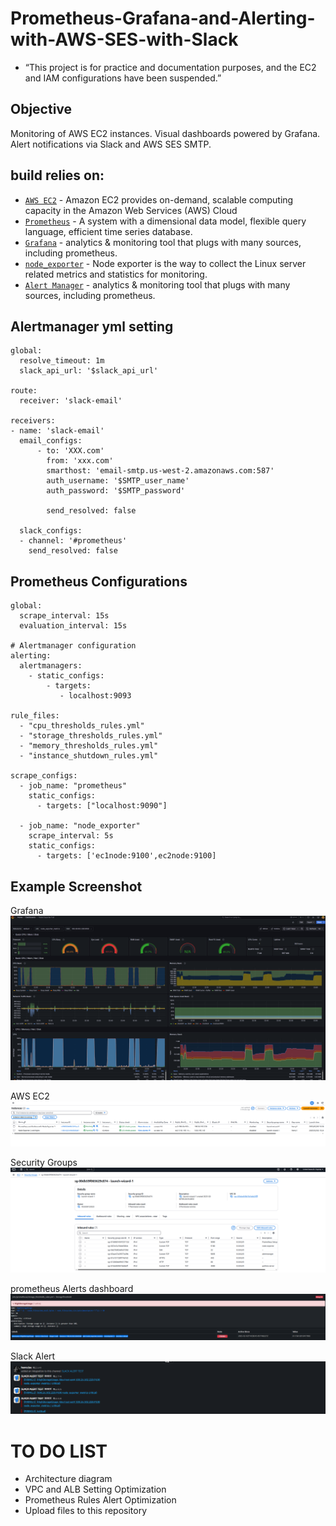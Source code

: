 # Prometheus-Grafana-and-Alerting-with-AWS-SES-with-Slack

* “This project is for practice and documentation purposes, and the EC2 and IAM configurations have been suspended.”




## Objective

Monitoring of AWS EC2 instances.
Visual dashboards powered by Grafana.
Alert notifications via Slack and AWS SES SMTP.



## build relies on:
* [`AWS EC2`](https://docs.aws.amazon.com/AWSEC2/latest/UserGuide/concepts.html) - Amazon EC2 provides on-demand, scalable computing capacity in the Amazon Web Services (AWS) Cloud
* [`Prometheus`](https://prometheus.io/) - A system with a dimensional data model, flexible query language, efficient time series database.
* [`Grafana`](https://github.com/grafana/grafana) - analytics & monitoring tool that plugs with many sources, including prometheus.
* [`node_exporter`](https://github.com/prometheus/node_exporter) - Node exporter is the way to collect the Linux server related metrics and statistics for monitoring.
* [`Alert Manager`](https://github.com/prometheus/alertmanager) - analytics & monitoring tool that plugs with many sources, including prometheus.


## Alertmanager yml setting
```
global:
  resolve_timeout: 1m
  slack_api_url: '$slack_api_url'

route:
  receiver: 'slack-email'

receivers:
- name: 'slack-email'
  email_configs:
      - to: 'XXX.com'
        from: 'xxx.com'
        smarthost: 'email-smtp.us-west-2.amazonaws.com:587'
        auth_username: '$SMTP_user_name'
        auth_password: '$SMTP_password'

        send_resolved: false

  slack_configs:
  - channel: '#prometheus'
    send_resolved: false
```

## Prometheus Configurations
```
global:
  scrape_interval: 15s 
  evaluation_interval: 15s 

# Alertmanager configuration
alerting:
  alertmanagers:
    - static_configs:
        - targets:
           - localhost:9093

rule_files:
  - "cpu_thresholds_rules.yml"
  - "storage_thresholds_rules.yml"
  - "memory_thresholds_rules.yml"
  - "instance_shutdown_rules.yml"

scrape_configs:
  - job_name: "prometheus"
    static_configs:
      - targets: ["localhost:9090"]

  - job_name: "node_exporter"
    scrape_interval: 5s
    static_configs:
      - targets: ['ec1node:9100',ec2node:9100]
```


## Example Screenshot
Grafana
![image](https://github.com/kjkj1232/Prometheus-Grafana-and-Alerting-with-AWS-SES-with-Slack/blob/main/Grafana.png)


AWS EC2 
![image](https://github.com/kjkj1232/Prometheus-Grafana-and-Alerting-with-AWS-SES-with-Slack/blob/main/EC2.png)

Security Groups
![image](https://github.com/kjkj1232/Prometheus-Grafana-and-Alerting-with-AWS-SES-with-Slack/blob/main/Security%20Groups.png)

prometheus Alerts dashboard
![image](https://github.com/kjkj1232/Prometheus-Grafana-and-Alerting-with-AWS-SES-with-Slack/blob/main/prometheus.png)

Slack Alert 
![image](https://github.com/kjkj1232/Prometheus-Grafana-and-Alerting-with-AWS-SES-with-Slack/blob/main/Slack.png)


# TO DO LIST
* Architecture diagram
* VPC and ALB Setting Optimization
* Prometheus Rules Alert Optimization
* Upload files to this repository
